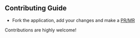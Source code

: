 ## Contributing Guide

- Fork the application, add your changes and make a [PR/MR](https://docs.github.com/en/pull-requests/collaborating-with-pull-requests/proposing-changes-to-your-work-with-pull-requests/about-pull-requests)

Contributions are highly welcome!